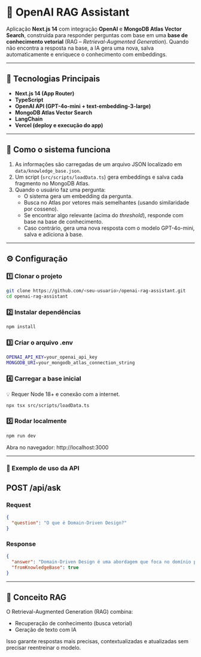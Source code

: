 # 🤖 OpenAI RAG Assistant

Aplicação **Next.js 14** com integração **OpenAI** e **MongoDB Atlas Vector Search**, construída para responder perguntas com base em uma **base de conhecimento vetorial** (RAG – *Retrieval-Augmented Generation*).
Quando não encontra a resposta na base, a IA gera uma nova, salva automaticamente e enriquece o conhecimento com embeddings.

---

## 🚀 Tecnologias Principais

- **Next.js 14 (App Router)**
- **TypeScript**
- **OpenAI API (GPT-4o-mini + text-embedding-3-large)**
- **MongoDB Atlas Vector Search**
- **LangChain**
- **Vercel (deploy e execução do app)**

---

## 🧠 Como o sistema funciona

1. As informações são carregadas de um arquivo JSON localizado em `data/knowledge_base.json`.
2. Um script (`src/scripts/loadData.ts`) gera embeddings e salva cada fragmento no MongoDB Atlas.
3. Quando o usuário faz uma pergunta:
   - O sistema gera um embedding da pergunta.
   - Busca no Atlas por vetores mais semelhantes (usando similaridade por cosseno).
   - Se encontrar algo relevante (acima do *threshold*), responde com base na base de conhecimento.
   - Caso contrário, gera uma nova resposta com o modelo GPT-4o-mini, salva e adiciona à base.

---

## ⚙️ Configuração

### 1️⃣ Clonar o projeto

```bash
git clone https://github.com/<seu-usuario>/openai-rag-assistant.git
cd openai-rag-assistant
```

### 2️⃣ Instalar dependências
```bash
npm install
```

### 3️⃣ Criar o arquivo .env
```bash
OPENAI_API_KEY=your_openai_api_key
MONGODB_URI=your_mongodb_atlas_connection_string
```

### 4️⃣ Carregar a base inicial
💡 Requer Node 18+ e conexão com a internet.

```bash
npx tsx src/scripts/loadData.ts
```

### 5️⃣ Rodar localmente
```bash
npm run dev
```
Abra no navegador: http://localhost:3000

---

### 🧾 Exemplo de uso da API

## POST /api/ask
### Request
```json
{
  "question": "O que é Domain-Driven Design?"
}
```
### Response
```json
{
  "answer": "Domain-Driven Design é uma abordagem que foca no domínio principal e na lógica do negócio...",
  "fromKnowledgeBase": true
}
```
---

## 🧠 Conceito RAG
O Retrieval-Augmented Generation (RAG) combina:

- Recuperação de conhecimento (busca vetorial)
- Geração de texto com IA

Isso garante respostas mais precisas, contextualizadas e atualizadas sem precisar reentreinar o modelo.
